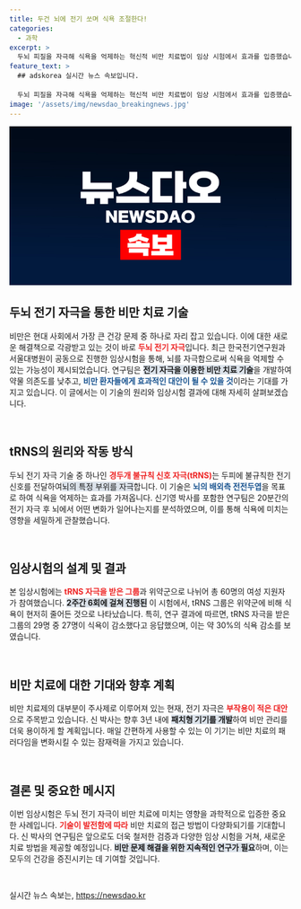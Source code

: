 ```yaml
---
title: 두건 뇌에 전기 쏘며 식욕 조절한다!
categories:
  - 과학
excerpt: >
  두뇌 피질을 자극해 식욕을 억제하는 혁신적 비만 치료법이 임상 시험에서 효과를 입증했습니다. 전기 자극만으로 배고픔을 30% 감소시킨 이 연구는 부작용이 적고, 패치형 기기로의 발전도 기대됩니다. 클릭해 자세한 내용을 확인하세요!
feature_text: >
  ## adskorea 실시간 뉴스 속보입니다.

  두뇌 피질을 자극해 식욕을 억제하는 혁신적 비만 치료법이 임상 시험에서 효과를 입증했습니다. 전기 자극만으로 배고픔을 30% 감소시킨 이 연구는 부작용이 적고, 패치형 기기로의 발전도 기대됩니다. 클릭해 자세한 내용을 확인하세요!
image: '/assets/img/newsdao_breakingnews.jpg'
---
```


<p><img src="/assets/img/newsdao_breakingnews.jpg" alt="adskorea 속보" /></p>

<h2 data-ke-size="size26">두뇌 전기 자극을 통한 비만 치료 기술</h2>

<p data-ke-size="size16">비만은 현대 사회에서 가장 큰 건강 문제 중 하나로 자리 잡고 있습니다. 이에 대한 새로운 해결책으로 각광받고 있는 것이 바로 <b><span style="color: #ee2323;">두뇌 전기 자극</span></b>입니다. 최근 한국전기연구원과 서울대병원이 공동으로 진행한 임상시험을 통해, 뇌를 자극함으로써 식욕을 억제할 수 있는 가능성이 제시되었습니다. 연구팀은 <b><span style="background-color: #21538527;">전기 자극을 이용한 비만 치료 기술</span></b>을 개발하여 약물 의존도를 낮추고, <b><span style="color: #1a5490;">비만 환자들에게 효과적인 대안이 될 수 있을 것</span></b>이라는 기대를 가지고 있습니다. 이 글에서는 이 기술의 원리와 임상시험 결과에 대해 자세히 살펴보겠습니다.</p>

<p data-ke-size="size16">&nbsp;</p>

<h2 data-ke-size="size26">tRNS의 원리와 작동 방식</h2>

<p data-ke-size="size16">두뇌 전기 자극 기술 중 하나인 <b><span style="color: #ee2323;">경두개 불규칙 신호 자극(tRNS)</span></b>는 두피에 불규칙한 전기 신호를 전달하여<span style="background-color: #21538527;">뇌의 특정 부위를 자극</span>합니다. 이 기술은 <b><span style="color: #1a5490;">뇌의 배외측 전전두엽</span></b>을 목표로 하여 식욕을 억제하는 효과를 가져옵니다. 신기영 박사를 포함한 연구팀은 20분간의 전기 자극 후 뇌에서 어떤 변화가 일어나는지를 분석하였으며, 이를 통해 식욕에 미치는 영향을 세밀하게 관찰했습니다.</p>

<p data-ke-size="size16">&nbsp;</p>

<h2 data-ke-size="size26">임상시험의 설계 및 결과</h2>

<p data-ke-size="size16">본 임상시험에는 <b><span style="color: #ee2323;">tRNS 자극을 받은 그룹</span></b>과 위약군으로 나뉘어 총 60명의 여성 지원자가 참여했습니다. <b><span style="background-color: #21538527;">2주간 6회에 걸쳐 진행된</span></b> 이 시험에서, tRNS 그룹은 위약군에 비해 식욕이 현저히 줄어든 것으로 나타났습니다. 특히, 연구 결과에 따르면, tRNS 자극을 받은 그룹의 29명 중 27명이 식욕이 감소했다고 응답했으며, 이는 약 30%의 식욕 감소를 보였습니다.</p>

<p data-ke-size="size16">&nbsp;</p>

<h2 data-ke-size="size26">비만 치료에 대한 기대와 향후 계획</h2>

<p data-ke-size="size16">비만 치료제의 대부분이 주사제로 이루어져 있는 현재, 전기 자극은 <b><span style="color: #ee2323;">부작용이 적은 대안</span></b>으로 주목받고 있습니다. 신 박사는 향후 3년 내에 <b><span style="background-color: #21538527;">패치형 기기를 개발</span></b>하여 비만 관리를 더욱 용이하게 할 계획입니다. 매일 간편하게 사용할 수 있는 이 기기는 비만 치료의 패러다임을 변화시킬 수 있는 잠재력을 가지고 있습니다.</p>

<p data-ke-size="size16">&nbsp;</p>

<h2 data-ke-size="size26">결론 및 중요한 메시지</h2>

<p data-ke-size="size16">이번 임상시험은 두뇌 전기 자극이 비만 치료에 미치는 영향을 과학적으로 입증한 중요한 사례입니다. <b><span style="color: #ee2323;">기술이 발전함에 따라</span></b> 비만 치료의 접근 방법이 다양화되기를 기대합니다. 신 박사의 연구팀은 앞으로도 더욱 철저한 검증과 다양한 임상 시험을 거쳐, 새로운 치료 방법을 제공할 예정입니다. <b><span style="background-color: #21538527;">비만 문제 해결을 위한 지속적인 연구가 필요</span></b>하며, 이는 모두의 건강을 증진시키는 데 기여할 것입니다.</p>

<p data-ke-size="size16">&nbsp;</p>
실시간 뉴스 속보는, <a href="https://newsdao.kr" rel="dofollow">https://newsdao.kr</a>


